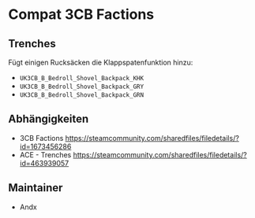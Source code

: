 # Compat 3CB Factions

## Trenches

Fügt einigen Rucksäcken die Klappspatenfunktion hinzu:

- `UK3CB_B_Bedroll_Shovel_Backpack_KHK`
- `UK3CB_B_Bedroll_Shovel_Backpack_GRY`
- `UK3CB_B_Bedroll_Shovel_Backpack_GRN`

## Abhängigkeiten

- 3CB Factions <https://steamcommunity.com/sharedfiles/filedetails/?id=1673456286>
- ACE - Trenches <https://steamcommunity.com/sharedfiles/filedetails/?id=463939057>

## Maintainer

- Andx

